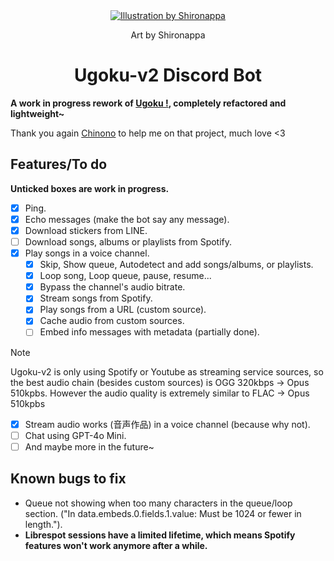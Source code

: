 <div align="center">
  <a href="https://twitter.com/shironappa_">
      <img src="https://i.imgur.com/gj3SRcY.png&" alt="Illustration by Shironappa">
  </a>
  <p>Art by Shironappa</p>
  <h1>Ugoku-v2 Discord Bot</h1>
</div>
<b>A work in progress rework of <a href='https://github.com/Shewiiii/Ugoku-bot'>Ugoku !</a>, completely refactored and lightweight~</b>   
<p>Thank you again <a href='https://github.com/ChinHongTan'>Chinono</a> to help me on that project, much love <3</p>

<h2>Features/To do</h2>
<b>Unticked boxes are work in progress.</b>

- [X] Ping.
- [X] Echo messages (make the bot say any message).
- [X] Download stickers from LINE.
- [ ] Download songs, albums or playlists from Spotify.
- [X] Play songs in a voice channel.
  - [X] Skip, Show queue, Autodetect and add songs/albums, or playlists.
  - [X] Loop song, Loop queue, pause, resume...
  - [X] Bypass the channel's audio bitrate.
  - [X] Stream songs from Spotify.
  - [X] Play songs from a URL (custom source).
  - [X] Cache audio from custom sources.
  - [ ] Embed info messages with metadata (partially done).

> [!NOTE]
> Ugoku-v2 is only using Spotify or Youtube as streaming service sources, so the best audio chain (besides custom sources) is OGG 320kbps -> Opus 510kpbs. However the audio quality is extremely similar to FLAC -> Opus 510kpbs

- [X] Stream audio works (音声作品) in a voice channel (because why not).
- [ ] Chat using GPT-4o Mini.
- [ ] And maybe more in the future~

<h2>Known bugs to fix</h2>

- Queue not showing when too many characters in the queue/loop section.
  ("In data.embeds.0.fields.1.value: Must be 1024 or fewer in length.").
- **Librespot sessions have a limited lifetime, which means Spotify features won't work anymore after a while.**